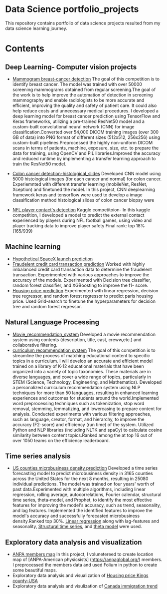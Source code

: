 # Data Science portfolio_projects
This repository contains portfolio of data science projects resulted from my data science learning journey.
# Contents
## Deep Learning- Computer vision projects
* [Mammogram breast-cancer detection]()
The goal of this competition is to identify breast cancer. The model was  trained with over 50000 screening mammograms obtained from regular screening.The goal of the  work is to help improve  the automation of detection in screening mammography and enable radiologists to be more accurate and efficient, improving the quality and safety of patient care. It could also help reduce costs and unnecessary medical procedures.
I developed a deep learning model for breast cancer prediction using TensorFlow and Keras frameworks, utilizing a pre-trained ResNet50 model and a custom-built convolutional neural network (CNN) for image classification.Converted over 54,000 DICOM training images (over 300 GB of data) into PNG format of different sizes (512x512, 256x256) using custom-built pipelines.Preprocessed the highly non-uniform DICOM scans in terms of patients, machine, exposure, size, etc. to prepare the data for training, using OpenCV and PIL libraries.Improved the accuracy and reduced runtime by implementing a transfer learning approach to train the ResNet50 model.

* [Colon cancer detection-histological_slides](https://github.com/lchudal89/portfolio_projects/blob/main/Computer_vision/colon_cancer%20prediction/coloncancer-training.ipynb)
Developed CNN model using 5000 histological images (for each cancer and normal) for colon cancer. Experiemnted with different transfer learning (mobileNet, ResNet, Xception) and finetuned the model. 
In this project, CNN  deeplearning framework keras and tensorflow were used to develop a image classification method  histological slides of colon cancer biopsy were 
* [NFL player contact's detection](https://github.com/lchudal89/portfolio_projects/blob/main/Computer_vision/NFL_players_contact_detection/Contact-detection-kaggle.ipynb)
Kaggle competitoion- In this kaggle competition, I developed a model to predict the external contact experienced by players during NFL football games, using video and player tracking data to improve player safety Final rank: top 18% (165/939)
## Machine learning
* [Hypothetical SpaceX launch prediction]()
* [Fraudelent credit card transaction prediction](https://github.com/lchudal89/portfolio_projects/blob/main/Machine_learning_projects/Credit-card%20fraud%20detection.ipynb)
Worked with highly imbalanced credit card transaction data to determine the fraudelent transaction. Experimented with various approaches to improve the accuracy of the models. Experimented with Decision tree classifier, random forest classifier, and XGBoosting to improve the f1- score.
* [Housing price prediction](https://github.com/lchudal89/portfolio_projects/blob/main/Machine_learning_projects/paris-housing-prediction.ipynb)
Experimented with linear regression, decision tree regressor, and random forest regressor to predict paris housing price. Used Grid-search to finetune the hyperparameters for decision tree and random forest regressor.
## Natural Language Processing
* [Movie_recommendation_system]()
Developed a movie recommendation system using contents (description, title, cast, creww,etc.) and collaborative filtering. 
* [curriculum recommendation system](https://github.com/lchudal89/portfolio_projects/blob/main/Natural_language_processing/curriculum-recommendation-system.ipynb)
The goal of this competition is to streamline the process of matching educational content to specific topics in a curriculum. I will develop an accurate and efficient model trained on a library of K-12 educational materials that have been organized into a variety of topic taxonomies. These materials are in diverse languages, and cover a wide range of topics, particularly in STEM (Science, Technology, Engineering, and Mathematics).
Developed a personalized curriculum recommendation system using NLP techniques for more than 50 languages, resulting in enhanced learning experiences and outcomes for students around the world.Implemented word preprocessing techniques such as tokenization, stop word removal, stemming, lemmatizing, and lowercasing to prepare content for analysis. Conducted experiments with various filtering approaches, such as language, creator, format, and hierarchy, to improve the accuracy (F2-score) and efficiency (run time) of the system. Utilized Python and NLP libraries (including NLTK and spaCy) to calculate cosine similarity between content topics.Ranked among the at top 16 out of over 1050 teams on the efficiency leaderboard.

## Time series analysis
* [US counties microbusiness density prediction](https://github.com/lchudal89/portfolio_projects/tree/main/Time_series_analysis)
Developed a time series forecasting model to predict microbusiness density in 3165 counties across the United States for the next 8 months, resulting in 25080 individual predictions. The model was trained on four years' worth of past data.Experimented with multiple algorithms, including linear regression, rolling average, autocorrelations, Fourier calendar, structural time series, theta-model, and Prophet, to identify the most effective features for improving the model's accuracy, such as trend, seasonality, and lag features. Implemented the identified features to improve the model's accuracy and successfully forecasted microbusiness density.Ranked top 30%.
[Linear regression](https://github.com/lchudal89/portfolio_projects/blob/main/Time_series_analysis/linear-regression-lag_features_train_test_split.ipynb) along with lag-features and seasonality, [Structural time series](https://github.com/lchudal89/portfolio_projects/blob/main/Time_series_analysis/GodaddyMBD_Structural_time_series.ipynb), and [theta model](https://github.com/lchudal89/portfolio_projects/blob/main/Time_series_analysis/GodaddyMBD_Theta%20model.ipynb) were used.
## Exploratory data analysis and visualization
* [ANPA members map](https://nbviewer.org/github/lchudal89/geomap/blob/main/anpa_members_map.ipynb)
In this project, I volunetereed to create location map of [ANPA-American physicsists] (https://anpaglobal.org/) members. I preprocessed the members data and  used Folium in python to create some beautiful maps.
* Exploratory data analysis and visualization of  [Housing price Kings county-USA](https://github.com/lchudal89/portfolio_projects/blob/main/Data%20analysis%20and%20visualizations/House_Sales_in_King_Count_USA.ipynb)
* Exploratory data analysis and visulization of [Canada immigration trend](https://github.com/lchudal89/portfolio_projects/blob/main/Data%20analysis%20and%20visualizations/Immigration_to_cananda.ipynb)
